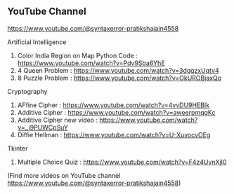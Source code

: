 ## YouTube Channel

https://www.youtube.com/@syntaxerror-pratikshajain4558

Artificial Intelligence
1. Color India Region on Map Python Code : https://www.youtube.com/watch?v=Pdv9Sba6YhE
2. 4 Queen Problem : https://www.youtube.com/watch?v=3dggzxUqtv4
3. 8 Puzzle Problem : https://www.youtube.com/watch?v=OkUROBjaxQo

Cryptography
1. AFfine Cipher : https://www.youtube.com/watch?v=4vvDU9HEBlk
2. Additive Cipher : https://www.youtube.com/watch?v=aweerpmqgKc
3. Additive Cipher new video : https://www.youtube.com/watch?v=_j9PUWCpSuY
4. Diffie Hellman : https://www.youtube.com/watch?v=U-XuvocvOEg

Tkinter
1. Multiple Choice Quiz : https://www.youtube.com/watch?v=F4z4UynXjI0

(Find more videos on YouTube channel
https://www.youtube.com/@syntaxerror-pratikshajain4558)
